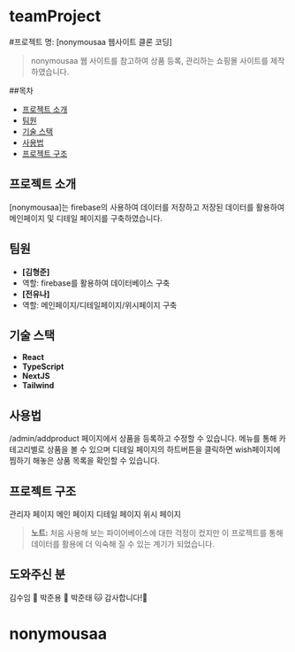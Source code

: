 # teamProject

#프로젝트 명: [nonymousaa 웹사이트 클론 코딩]

> nonymousaa 웹 사이트를 참고하여 상품 등록, 관리하는 쇼핑몰 사이트를 제작하였습니다.

##목차

- [프로젝트 소개](#프로젝트-소개)
- [팀원](#팀원)
- [기술 스택](#기술-스택)
- [사용법](#사용법)
- [프로젝트 구조](#프로젝트-구조)

## 프로젝트 소개

[nonymousaa]는 firebase의 사용하여 데이터를 저장하고 저장된 데이터를 활용하여 메인페이지 및 디테일 페이지를 구축하였습니다.

## 팀원

- **[김형준]**
- 역할: firebase를 활용하여 데이터베이스 구축
- **[전유나]**
- 역할: 메인페이지/디테일페이지/위시페이지 구축

## 기술 스택

- **React**
- **TypeScript**
- **NextJS**
- **Tailwind**

## 사용법

/admin/addproduct 페이지에서 상품을 등록하고 수정할 수 있습니다.
메뉴를 통해 카테고리별로 상품을 볼 수 있으며 디테일 페이지의 하트버튼을 클릭하면 wish페이지에 찜하기 해놓은 상품 목록을 확인할 수 있습니다.

## 프로젝트 구조

관리자 페이지
메인 페이지
디테일 페이지
위시 페이지

> **노트:**
> 처음 사용해 보는 파이어베이스에 대한 걱정이 컸지만 이 프로젝트를 통해 데이터를 활용에 더 익숙해 질 수 있는 계기가 되었습니다.

## 도와주신 분

김수임 🐹
박준용 🐻
박준태 🐱
감사합니다!🤗

# nonymousaa
